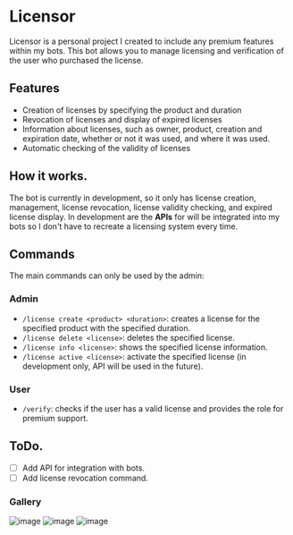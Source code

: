 # Licensor
Licensor is a personal project I created to include any premium features within my bots. This bot allows you to manage licensing and verification of the user who purchased the license.

## Features
- Creation of licenses by specifying the product and duration
- Revocation of licenses and display of expired licenses
- Information about licenses, such as owner, product, creation and expiration date, whether or not it was used, and where it was used.
- Automatic checking of the validity of licenses

## How it works.
The bot is currently in development, so it only has license creation, management, license revocation, license validity checking, and expired license display. In development are the **APIs** for will be integrated into my bots so I don't have to recreate a licensing system every time. 

## Commands
The main commands can only be used by the admin:

### Admin
- `/license create <product> <duration>`: creates a license for the specified product with the specified duration.
- `/license delete <license>`: deletes the specified license.
- `/license info <license>`: shows the specified license information.
- `/license active <license>`: activate the specified license (in development only, API will be used in the future).

### User
- `/verify`: checks if the user has a valid license and provides the role for premium support.

## ToDo.
- [ ] Add API for integration with bots.
- [ ] Add license revocation command.

### Gallery
![image](https://user-images.githubusercontent.com/75610581/227705948-adb86329-aed9-4e60-bddf-5ba4f497065e.png)
![image](https://user-images.githubusercontent.com/75610581/227705959-872a368a-b4d7-43cd-939a-9c117ccef71b.png)
![image](https://user-images.githubusercontent.com/75610581/227705968-275dffe1-2ed7-4d9e-852b-43341e01ab6b.png)
